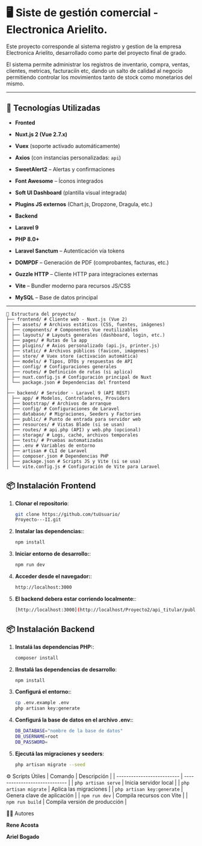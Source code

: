 # 🖥️ Siste de gestión comercial - Electronica Arielito.

Este proyecto corresponde al sistema registro y gestion de la empresa Electronica Arielito, desarrollado como parte del proyecto final de grado.

El sistema permite administrar los registros de inventario, compra, ventas, clientes, metricas, facturaciín etc, dando un salto de calidad al negocio
permitiendo controlar los movimientos tanto de stock como monetarios del mismo.

---

## 🚀 Tecnologías Utilizadas
- **Fronted**
- **Nuxt.js 2 (Vue 2.7.x)**
- **Vuex** (soporte activado automáticamente)
- **Axios** (con instancias personalizadas: `api`)
- **SweetAlert2** – Alertas y confirmaciones
- **Font Awesome** – Íconos integrados
- **Soft UI Dashboard** (plantilla visual integrada)
- **Plugins JS externos** (Chart.js, Dropzone, Dragula, etc.)
 
- **Backend**
- **Laravel 9**
- **PHP 8.0+**
- **Laravel Sanctum** – Autenticación vía tokens
- **DOMPDF** – Generación de PDF (comprobantes, facturas, etc.)
- **Guzzle HTTP** – Cliente HTTP para integraciones externas
- **Vite** – Bundler moderno para recursos JS/CSS
- **MySQL** – Base de datos principal
---

```plaintext
📁 Estructura del proyecto/
├── frontend/ # Cliente web - Nuxt.js (Vue 2)
│ ├── assets/ # Archivos estáticos (CSS, fuentes, imágenes)
│ ├── components/ # Componentes Vue reutilizables
│ ├── layouts/ # Layouts generales (dashboard, login, etc.)
│ ├── pages/ # Rutas de la app
│ ├── plugins/ # Axios personalizado (api.js, printer.js)
│ ├── static/ # Archivos públicos (favicon, imágenes)
│ ├── store/ # Vuex store (activación automática)
│ ├── models/ # Tipos, DTOs y respuestas de API
│ ├── config/ # Configuraciones generales
│ ├── routes/ # Definición de rutas (si aplica)
│ ├── nuxt.config.js # Configuración principal de Nuxt
│ └── package.json # Dependencias del frontend
│
├── backend/ # Servidor - Laravel 9 (API REST)
│ ├── app/ # Modelos, Controladores, Providers
│ ├── bootstrap/ # Archivos de arranque
│ ├── config/ # Configuraciones de Laravel
│ ├── database/ # Migraciones, Seeders y Factories
│ ├── public/ # Punto de entrada para servidor web
│ ├── resources/ # Vistas Blade (si se usan)
│ ├── routes/ # api.php (API) y web.php (opcional)
│ ├── storage/ # Logs, caché, archivos temporales
│ ├── tests/ # Pruebas automatizadas
│ ├── .env # Variables de entorno
│ ├── artisan # CLI de Laravel
│ ├── composer.json # Dependencias PHP
│ ├── package.json # Scripts JS y Vite (si se usa)
│ └── vite.config.js # Configuración de Vite para Laravel
```
## 📦 Instalación Frontend

1. **Clonar el repositorio**:
   ```bash
   git clone https://github.com/tuUsuario/
   Proyecto---II.git
2. **Instalar las dependencias:**:
   ```bash
   npm install
3. **Iniciar entorno de desarrollo:**:
   ```bash
   npm run dev
4. **Acceder desde el navegador:**:
   ```bash
   http://localhost:3000
5. **El backend debera estar corriendo localmente:**:
   ```bash
   [http://localhost:3000](http://localhost/Proyecto2/api_titular/public/api/ (ajustable en el plugin api.js))

## 📦 Instalación Backend
1. **Instalá las dependencias PHP:**:
   ```bash
   composer install
2. **IInstalá las dependencias de desarrollo**:
   ```bash
   npm install
3. **Configurá el entorno:**:
   ```bash
   cp .env.example .env
   php artisan key:generate

4. **Configurá la base de datos en el archivo .env:**:
   ```bash
   DB_DATABASE="nombre de la base de datos"
   DB_USERNAME=root
   DB_PASSWORD=

5. **Ejecutá las migraciones y seeders**:
   ```bash
   php artisan migrate --seed

⚙️ Scripts Útiles
| Comando                    | Descripción                   |
| -------------------------- | ----------------------------- |
| `php artisan serve`        | Inicia servidor local         |
| `php artisan migrate`      | Aplica las migraciones        |
| `php artisan key:generate` | Genera clave de aplicación    |
| `npm run dev`              | Compila recursos con Vite     |
| `npm run build`            | Compila versión de producción |


👨‍💻 Autores

**Rene Acosta**

**Ariel Bogado**
